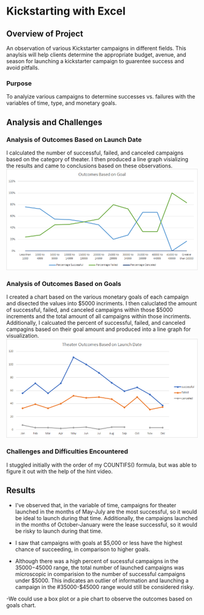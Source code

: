# Kickstarting with Excel

## Overview of Project
An observation of various Kickstarter campaigns in different fields. This anaylsis will help clients determine the appropriate budget, avenue, and season for launching a kickstarter campaign to guarentee success and avoid pitfalls.  

### Purpose
To analyize various campaigns to determine successes vs. failures with the variables of time, type, and monetary goals. 


## Analysis and Challenges
 
### Analysis of Outcomes Based on Launch Date
I calculated the number of successful, failed, and canceled campaigns based on the category of theater. I then produced a line graph visializing the results and came to conclusions based on these observations. ![Outcomes_vs_Goals.png](Resources/Outcomes_vs_Goals.png)

### Analysis of Outcomes Based on Goals
I created a chart based on the various monetary goals of each campaign and disected the values into $5000 incriments. I then caluclated the amount of successful, failed, and canceled campaigns within those $5000 increments and the total amount of all campaigns within those incriments. Additionally, I calcuated the percent of successful, failed, and canceled campagins based on their goal amount and produced into a line graph for visualization. ![Theater_Outcomes_vs_Launch.png](Resources/Theater_Outcomes_vs_Launch.png)
 
### Challenges and Difficulties Encountered
I stuggled initially with the order of my COUNTIFS() formula, but was able to figure it out with the help of the hint video. 


## Results

- I've observed that, in the variable of time, campaigns for theater launched in the months of May-July are the most successful, so it would be ideal to launch during that time. Additionally, the campaigns launched in the months of October-January were the lease successful, so it would be risky to launch during that time. 

- I saw that campaigns with goals at $5,000 or less have the highest chance of succeeding, in comparison to higher goals.

- Although there was a high percent of sucessful campaigns in the $35000-$45000 range, the total number of launched campaigns was microscopic in comparision to the number of successful campaigns under $5000. This indicates an outlier of information and launching a campaign in the #35000-$45000 range would still be considered risky. 

-We could use a box plot or a pie chart to observe the outcomes based on goals chart. 
